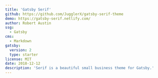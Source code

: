 ```yaml
---
title: 'Gatsby Serif'
github: https://github.com/JugglerX/gatsby-serif-theme
demo: https://gatsby-serif.netlify.com/
author: Robert Austin
ssg:
  - Gatsby
cms:
  - Markdown
gatsby:
  version: 2
  type: starter
license: MIT
date: 2018-12-12
description: 'Serif is a beautiful small business theme for Gatsby.'
---
```

